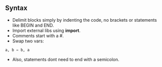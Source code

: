 
## Syntax

- Delimit blocks simply by indenting the code, no brackets or statements like BEGIN and END.
- Import external libs using **import**.
- Comments start with a #.
- Swap two vars:
``` Python
a, b = b, a
```
- Also, statements dont need to end with a semicolon.
